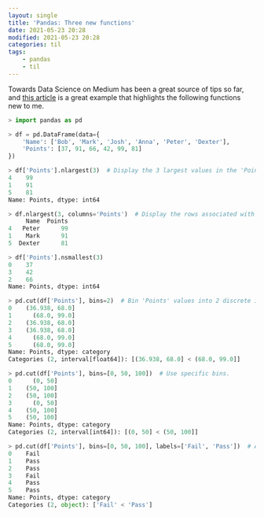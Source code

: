 ```yaml
---
layout: single
title: 'Pandas: Three new functions'
date: 2021-05-23 20:28
modified: 2021-05-23 20:28
categories: til
tags:
    - pandas
    - til
---
```


Towards Data Science on Medium has been a great source of tips so far,
and [this article](https://towardsdatascience.com/top-3-pandas-functions-i-wish-i-knew-earlier-6711030bf48a)
is a great example that highlights the following functions new to me.

```python
> import pandas as pd

> df = pd.DataFrame(data={
    'Name': ['Bob', 'Mark', 'Josh', 'Anna', 'Peter', 'Dexter'],
    'Points': [37, 91, 66, 42, 99, 81]
})

> df['Points'].nlargest(3)  # Display the 3 largest values in the 'Points' series.
4    99
1    91
5    81
Name: Points, dtype: int64

> df.nlargest(3, columns='Points')  # Display the rows associated with the 3 largest 'Points' values.
     Name  Points
4   Peter      99
1    Mark      91
5  Dexter      81

> df['Points'].nsmallest(3)
0    37
3    42
2    66
Name: Points, dtype: int64

> pd.cut(df['Points'], bins=2)  # Bin 'Points' values into 2 discrete intervals.
0    (36.938, 68.0]
1      (68.0, 99.0]
2    (36.938, 68.0]
3    (36.938, 68.0]
4      (68.0, 99.0]
5      (68.0, 99.0]
Name: Points, dtype: category
Categories (2, interval[float64]): [(36.938, 68.0] < (68.0, 99.0]]

> pd.cut(df['Points'], bins=[0, 50, 100])  # Use specific bins.
0      (0, 50]
1    (50, 100]
2    (50, 100]
3      (0, 50]
4    (50, 100]
5    (50, 100]
Name: Points, dtype: category
Categories (2, interval[int64]): [(0, 50] < (50, 100]]

> pd.cut(df['Points'], bins=[0, 50, 100], labels=['Fail', 'Pass'])  # Add labels.
0    Fail
1    Pass
2    Pass
3    Fail
4    Pass
5    Pass
Name: Points, dtype: category
Categories (2, object): ['Fail' < 'Pass']
```
